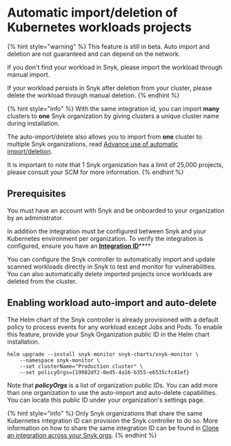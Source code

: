 # Automatic import/deletion of Kubernetes workloads projects

{% hint style="warning" %}
This feature is still in beta. Auto import and deletion are not guaranteed and can depend on the network.

If you don't find your workload in Snyk, please import the workload through manual import.

If your workload persists in Snyk after deletion from your cluster, please delete the workload through manual deletion.
{% endhint %}

{% hint style="info" %}
With the same integration id, you can import **many** clusters to **one** Snyk organization by giving clusters a unique cluster name during installation.

The auto-import/delete also allows you to import from **one** cluster to multiple Snyk organizations, read [Advance use of automatic import/deletion](https://docs.snyk.io/products/snyk-container/kubernetes-workload-and-image-scanning/kubernetes-integration-features/automatic-import-deletion-of-kubernetes-workloads-projects/advanced-use-of-automatic-import-deletion#using-more-than-one-org).

It is important to note that 1 Snyk organization has a limit of 25,000 projects, please consult your SCM for more information.
{% endhint %}

## **Prerequisites**

You must have an account with Snyk and be onboarded to your organization by an administrator.

In addition the integration must be configured between Snyk and your Kubernetes environment per organization. To verify the integration is configured, ensure you have an [**Integration ID**](../../kubernetes-integration-overview/viewing-your-kubernetes-integration-settings.md)\*\*\*\*

You can configure the Snyk controller to automatically import and update scanned workloads directly in Snyk to test and monitor for vulnerabilities. You can also automatically delete imported projects once workloads are deleted from the cluster.

## Enabling workload auto-import and auto-delete

The Helm chart of the Snyk controller is already provisioned with a default policy to process events for any workload except Jobs and Pods. To enable this feature, provide your Snyk Organization public ID in the Helm chart installation.

```
helm upgrade --install snyk-monitor snyk-charts/snyk-monitor \
    --namespace snyk-monitor \
    --set clusterName="Production cluster" \
    --set policyOrgs={19982df2-0ed5-4a16-b355-e6535cfc41ef}
```

Note that _**policyOrgs**_ is a list of organization public IDs. You can add more than one organization to use the auto-import and auto-delete capabilities. You can locate this public ID under your organization's settings page.

{% hint style="info" %}
Only Snyk organizations that share the same Kubernetes integration ID can provision the Snyk controller to do so. More information on how to share the same integration ID can be found in [Clone an integration across your Snyk orgs](../../../../integrations/git-repository-scm-integrations/clone-an-integration-across-your-snyk-organizations.md).
{% endhint %}

##
